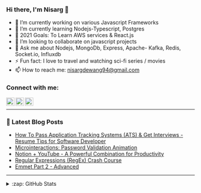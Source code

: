 ### Hi there, I'm Nisarg 👋

- 🔭 I’m currently working on various Javascript Frameworks
- 🌱 I’m currently learning Nodejs-Typescript, Postgres
- 🥅 2021 Goals: To Learn AWS services & React.js
- 👯 I’m looking to collaborate on javascript projects
- 💬 Ask me about Nodejs, MongoDb, Express, Apache- Kafka, Redis, Socket.io, Influxdb
- ⚡ Fun fact: I love to travel and watching sci-fi series / movies
- 📫 How to reach me: [nisargdewang94@gmail.com](mailto:nisargdewang94@gmail.com)

### Connect with me:

[<img align="left" alt="codeSTACKr | Twitter" width="22px" src="https://cdn.jsdelivr.net/npm/simple-icons@3.13.0/icons/facebook.svg" />][facebook]
[<img align="left" alt="codeSTACKr | Instagram" width="22px" src="https://cdn.jsdelivr.net/npm/simple-icons@v3/icons/instagram.svg" />][instagram]
[<img align="left" alt="codeSTACKr | LinkedIn" width="22px" src="https://cdn.jsdelivr.net/npm/simple-icons@v3/icons/linkedin.svg" />][linkedin]

<br />

---

### 📕 Latest Blog Posts

<!-- BLOG-POST-LIST:START -->
- [How To Pass Application Tracking Systems (ATS) & Get Interviews - Resume Tips for Software Developer](https://dev.to/codestackr/how-to-pass-application-tracking-systems-ats-get-interviews-resume-tips-for-software-developer-4bmo)
- [Microinteractions: Password Validation Animation](https://dev.to/codestackr/microinteractions-password-validation-animation-5629)
- [Notion + YouTube - A Powerful Combination for Productivity](https://dev.to/codestackr/notion-youtube-a-powerful-combination-for-productivity-1def)
- [Regular Expressions (RegEx) Crash Course](https://dev.to/codestackr/regular-expressions-regex-crash-course-248n)
- [Emmet Part 2 - Advanced](https://dev.to/codestackr/emmet-part-2-advanced-4c65)
<!-- BLOG-POST-LIST:END -->

---
<details>
  <summary>:zap: GitHub Stats</summary>

  <img align="left" alt="codeSTACKr's GitHub Stats" src="https://github-readme-stats.codestackr.vercel.app/api?username=nisarg-dewang&show_icons=true&hide_border=true" />

</details>

[facebook]: https://www.facebook.com/nisarg.dewang
[instagram]: https://www.instagram.com/nisarg_2701
[linkedin]: https://www.linkedin.com/in/nisargdewang115343
